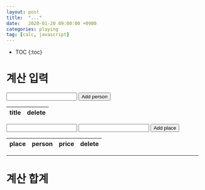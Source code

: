 ```yaml
---
layout: post
title:  "..."
date:   2020-01-20 09:00:00 +0900
categories: playing    
tag: [calc, javascript]
---
```


* TOC
{:toc}

<script>

window.onload = function() {
  var initPerson = {};
  initPerson = ["Anduro","BANIBANI","JemSubE"];

  initPerson.forEach(function(person){ fn_addPerson(person);})

}

// 인원 추가 함수
var fn_addPerson = function(param) {
    'use strict'
    // 인원 등록 element selector
    var mbody = document.querySelector(".person tbody");
    var pParam = document.querySelector('#personTXT').value;

    //
    if ( pParam ) pParam 
    else pParam = param ;

    // index 넘버링 tr 갯수에 + 1
    var tdidx = document.querySelector(".person tbody").getElementsByTagName("tr").length + 1;

    // 행 삽입을 위한tr tag 생성 
    var trtag = document.createElement("tr");    
    trtag.setAttribute("id", "trid" + tdidx);

    // name td create
    var tdtag = document.createElement("td");
    var tdTextNode = document.createTextNode(pParam);
    tdtag.appendChild(tdTextNode); // 파라미터로 넘어온 값 td text로 입력
    tdtag.setAttribute("id", "person" + tdidx); // td 태그 id 입력

    // delete button create
    var tdtag2 = document.createElement("td");
    var delbtn = document.createElement("button");
    delbtn.innerText = "삭제";
    delbtn.addEventListener('click',function(){fn_delrow("person", this);});
    tdtag2.appendChild(delbtn);


    mbody.appendChild(trtag);
    var objstr = ".person tbody tr:nth-child(" + tdidx + ")";
    var trbody = document.querySelector(objstr);
    
    trbody.appendChild(tdtag);
    tdtag2.setAttribute("id", "personDel" + tdidx);
    trbody.appendChild(tdtag2);
}   

var fn_delrow = function(tableId, param) {
    document.querySelector('.'+tableId).deleteRow(param.parentNode.parentNode.rowIndex);
    //document.querySelector('#' + param).remove();
}

// 장소 추가 함수
var fn_addPlace = function() {
    'use strict'
    var placeTXT = document.querySelector('#placeTXT').value
    var placePrice = document.querySelector('#price').value;
    // 장소 등록 element selector
    var mbody = document.querySelector(".place tbody");

    // 사람수 체크
    var personCnt  = document.querySelector(".person tbody").getElementsByTagName("tr").length;

    // 인원 수 만큼 생성
    for( var i = 0 ;  i < personCnt ; i ++ ) {
      // index 넘버링 tr 갯수에 + 1
      var tdidx = document.querySelector(".place tbody").getElementsByTagName("tr").length + 1;
      // 행 삽입을 위한tr tag 생성 
      var trtag = document.createElement("tr");    
      trtag.setAttribute("id", "trPid" + tdidx);

      // person add
      var tdperson = document.createElement("td");
      var objstr = ".person tbody tr:nth-child(" + (i+1) + ") td:nth-child(1)";
      var tdpersonV = document.querySelector(objstr).innerText
      tdperson.appendChild(document.createTextNode(tdpersonV))

      // name td create
      var tdtag = document.createElement("td");
      var tdtagParam = document.createTextNode(placeTXT);
      tdtag.appendChild(tdtagParam); // 파라미터로 넘어온 값 td text로 입력
      tdtag.setAttribute("id", "place" + tdidx); // td 태그 id 입력

      // price add
      var tdprice = document.createElement("td");
      var calcParam = placePrice / personCnt;
      var tdpriceParam = document.createTextNode(calcParam);
      tdprice.appendChild(tdpriceParam);
      tdprice.setAttribute("id","price" + tdidx);

      // delete button create
      var tdtag2 = document.createElement("td");
      var delbtn2 = document.createElement("button");
      delbtn2.innerText = "삭제";
      //"trPid" + tdidx
      delbtn2.addEventListener('click',function(){fn_delrow("place", this);});
      tdtag2.appendChild(delbtn2);
      tdtag2.setAttribute("id", "placeDel" + tdidx);
      
      mbody.appendChild(trtag);
      var objstr = ".place tbody tr:nth-child(" + tdidx + ")";
      var trbody = document.querySelector(objstr);
      
      
      trbody.appendChild(tdtag);
      trbody.appendChild(tdperson);
      trbody.appendChild(tdprice);
      console.log(tdtag2);
      trbody.appendChild(tdtag2);
    } // END LOOP

}   

// 합산 처리
var fn_calc_amt = function() {
  // person 에 등록 된 사람 을 배열에 넣어 놓고 사람 : 금액 정보니 맵이 더 좋을 듯 함
  // 루핑 돌면서 합산 처리 필요.  
}


</script>

# 계산 입력

<input id="personTXT" type="text"/>
<button onclick="fn_addPerson()">Add person</button>

<table class="person">
  <thead>
    <tr>
      <th>title</th>
      <th>delete</th>
    </tr>
  </thead>
  <tbody>

  </tbody>
</table>

<input id="placeTXT" type="text"/>
<input id="price" type="text"/>
<button onclick="fn_addPlace()">Add place</button>


<table class="place">
  <thead>
    <tr>
      <th>place</th>
      <th>person</th>
      <th>price</th>
      <th>delete</th>
    </tr>
  </thead>
  <tbody>
  </tbody>
</table>

--- 

# 계산 합계

<ul class="calc-result">
  
</ul>
